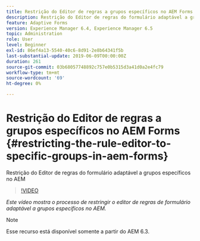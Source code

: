 ```yaml
---
title: Restrição do Editor de regras a grupos específicos no AEM Forms
description: Restrição do Editor de regras do formulário adaptável a grupos específicos no AEM
feature: Adaptive Forms
version: Experience Manager 6.4, Experience Manager 6.5
topic: Administration
role: User
level: Beginner
exl-id: 86ef4a13-5540-40c6-8d91-2e8b64341f5b
last-substantial-update: 2019-06-09T00:00:00Z
duration: 261
source-git-commit: 03b68057748892c757e0b5315d3a41d0a2e4fc79
workflow-type: tm+mt
source-wordcount: '69'
ht-degree: 0%

---
```


# Restrição do Editor de regras a grupos específicos no AEM Forms {#restricting-the-rule-editor-to-specific-groups-in-aem-forms}

Restrição do Editor de regras do formulário adaptável a grupos específicos no AEM

>[!VIDEO](https://video.tv.adobe.com/v/19470?quality=12&learn=on)

*Este vídeo mostra o processo de restringir o editor de regras de formulário adaptável a grupos específicos no AEM.*

>[!NOTE]
>
>Esse recurso está disponível somente a partir do AEM 6.3.
